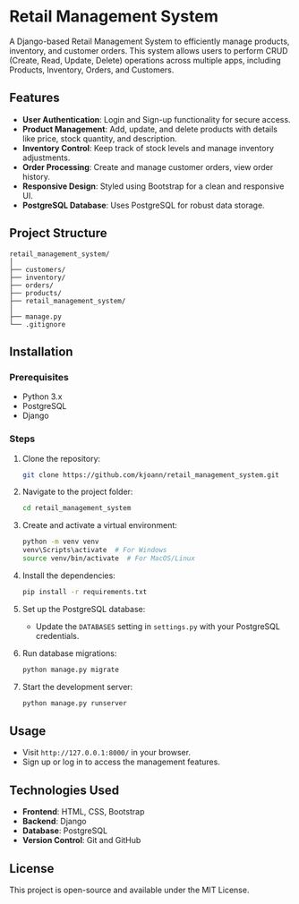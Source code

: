 # Retail Management System

A Django-based Retail Management System to efficiently manage products, inventory, and customer orders. This system allows users to perform CRUD (Create, Read, Update, Delete) operations across multiple apps, including Products, Inventory, Orders, and Customers.

## Features

- **User Authentication**: Login and Sign-up functionality for secure access.
- **Product Management**: Add, update, and delete products with details like price, stock quantity, and description.
- **Inventory Control**: Keep track of stock levels and manage inventory adjustments.
- **Order Processing**: Create and manage customer orders, view order history.
- **Responsive Design**: Styled using Bootstrap for a clean and responsive UI.
- **PostgreSQL Database**: Uses PostgreSQL for robust data storage.

## Project Structure

```
retail_management_system/
│
├── customers/
├── inventory/
├── orders/
├── products/
├── retail_management_system/
│
├── manage.py
└── .gitignore
```

## Installation

### Prerequisites
- Python 3.x
- PostgreSQL
- Django

### Steps
1. Clone the repository:
   ```bash
   git clone https://github.com/kjoann/retail_management_system.git
   ```
2. Navigate to the project folder:
   ```bash
   cd retail_management_system
   ```
3. Create and activate a virtual environment:
   ```bash
   python -m venv venv
   venv\Scripts\activate  # For Windows
   source venv/bin/activate  # For MacOS/Linux
   ```
4. Install the dependencies:
   ```bash
   pip install -r requirements.txt
   ```
5. Set up the PostgreSQL database:
   - Update the `DATABASES` setting in `settings.py` with your PostgreSQL credentials.

6. Run database migrations:
   ```bash
   python manage.py migrate
   ```

7. Start the development server:
   ```bash
   python manage.py runserver
   ```

## Usage
- Visit `http://127.0.0.1:8000/` in your browser.
- Sign up or log in to access the management features.

## Technologies Used

- **Frontend**: HTML, CSS, Bootstrap
- **Backend**: Django
- **Database**: PostgreSQL
- **Version Control**: Git and GitHub

## License

This project is open-source and available under the MIT License.

